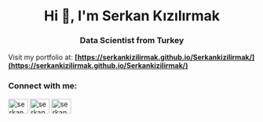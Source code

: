 <h1 align="center">Hi 👋, I'm Serkan Kızılırmak</h1>
<h3 align="center">Data Scientist from Turkey</h3>

Visit my portfolio at: **[https://serkankizilirmak.github.io/Serkankizilirmak/](https://serkankizilirmak.github.io/Serkankizilirmak/)**

<h3 align="left">Connect with me:</h3>
<p align="left">
<a href="https://linkedin.com/in/serkankizilirmak" target="blank"><img align="center" src="https://raw.githubusercontent.com/rahuldkjain/github-profile-readme-generator/master/src/images/icons/Social/linked-in-alt.svg" alt="serkankizilirmak" height="30" width="40" /></a>
<a href="https://github.com/serkankizilirmak" target="blank"><img align="center" src="https://raw.githubusercontent.com/rahuldkjain/github-profile-readme-generator/master/src/images/icons/Social/github.svg" alt="serkankizilirmak" height="30" width="40" /></a>
<a href="https://medium.com/@serkankizilirmak" target="blank"><img align="center" src="https://raw.githubusercontent.com/rahuldkjain/github-profile-readme-generator/master/src/images/icons/Social/medium.svg" alt="serkankizilirmak" height="30" width="40" /></a>
</p>
